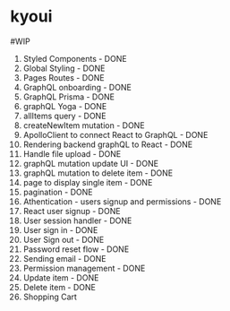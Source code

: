 # kyoui

#WIP

1. Styled Components - DONE
2. Global Styling - DONE
3. Pages Routes - DONE
4. GraphQL onboarding - DONE
5. GraphQL Prisma - DONE
6. graphQL Yoga - DONE
7. allItems query - DONE
8. createNewItem mutation - DONE
9. ApolloClient to connect React to GraphQL - DONE
10. Rendering backend graphQL to React - DONE
11. Handle file upload - DONE
12. graphQL mutation update UI - DONE
13. graphQL mutation to delete item - DONE
14. page to display single item - DONE
15. pagination - DONE
16. Athentication - users signup and permissions - DONE
17. React user signup - DONE
18. User session handler - DONE
19. User sign in - DONE
20. User Sign out - DONE
21. Password reset flow - DONE
22. Sending email - DONE
23. Permission management - DONE
24. Update item - DONE
25. Delete item - DONE
26. Shopping Cart
